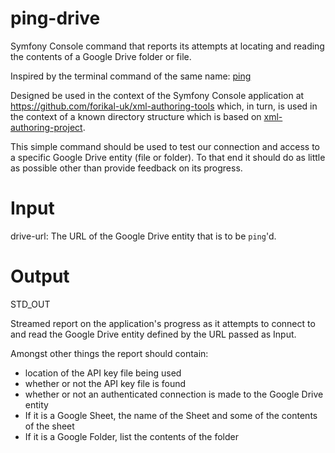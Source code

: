 # ping-drive
Symfony Console command that reports its attempts at locating and reading the contents of a Google Drive folder or file.

Inspired by the terminal command of the same name: [ping](https://en.wikipedia.org/wiki/Ping_(networking_utility))

Designed be used in the context of the Symfony Console application at https://github.com/forikal-uk/xml-authoring-tools which, in turn, is used in the context of a known directory structure which is based on [xml-authoring-project](https://github.com/forikal-uk/xml-authoring-project).

This simple command should be used to test our connection and access to a specific Google Drive entity (file or folder). To that end it should do as little as possible other than provide feedback on its progress.

# Input

drive-url: The URL of the Google Drive entity that is to be `ping`'d.

# Output

STD_OUT

Streamed report on the application's progress as it attempts to connect to and read the Google Drive entity defined by the URL passed as Input.

Amongst other things the report should contain:

* location of the API key file being used
* whether or not the API key file is found
* whether or not an authenticated connection is made to the Google Drive entity
* If it is a Google Sheet, the name of the Sheet and some of the contents of the sheet
* If it is a Google Folder, list the contents of the folder





